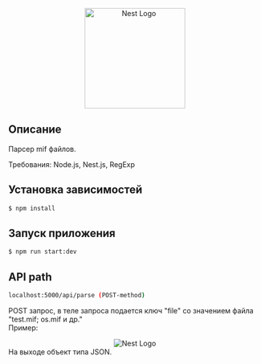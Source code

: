 <p align="center">
  <a href="http://nestjs.com/" target="blank"><img src="https://nestjs.com/img/logo-small.svg" width="200" alt="Nest Logo" /></a>
</p>

[circleci-image]: https://img.shields.io/circleci/build/github/nestjs/nest/master?token=abc123def456
[circleci-url]: https://circleci.com/gh/nestjs/nest

##  Описание

Парсер mif файлов.

Требования: Node.js, Nest.js, RegExp

## Установка зависимостей

```bash
$ npm install
```

## Запуск приложения 

```bash
$ npm run start:dev
```

## API path

```bash
localhost:5000/api/parse (POST-method)
```
POST запрос, в теле запроса подается ключ "file" со значением файла "test.mif; os.mif и др."<br>
Пример:
<div align="center">
  <img src="https://i.ibb.co/zRWhv7r/2023-04-24-004023890.png" alt="Nest Logo" />
</div>
На выходе объект типа JSON.
